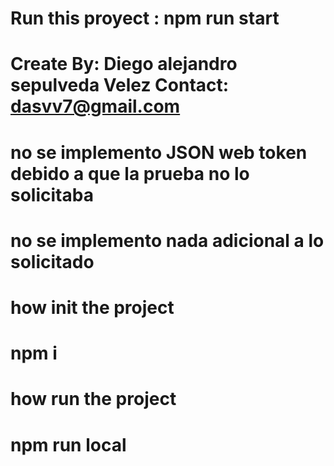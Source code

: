 # Run this proyect : npm run start

# Create By: Diego alejandro sepulveda Velez Contact: dasvv7@gmail.com

# no se implemento JSON web token debido a que la prueba no lo solicitaba

# no se implemento nada adicional a lo solicitado

# how init the project

# npm i

# how run the project

# npm run local

